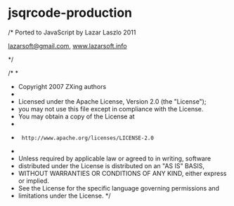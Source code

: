 jsqrcode-production
===================
/*
  Ported to JavaScript by Lazar Laszlo 2011 
  
  lazarsoft@gmail.com, www.lazarsoft.info
  
*/

/*
*
* Copyright 2007 ZXing authors
*
* Licensed under the Apache License, Version 2.0 (the "License");
* you may not use this file except in compliance with the License.
* You may obtain a copy of the License at
*
*      http://www.apache.org/licenses/LICENSE-2.0
*
* Unless required by applicable law or agreed to in writing, software
* distributed under the License is distributed on an "AS IS" BASIS,
* WITHOUT WARRANTIES OR CONDITIONS OF ANY KIND, either express or implied.
* See the License for the specific language governing permissions and
* limitations under the License.
*/
